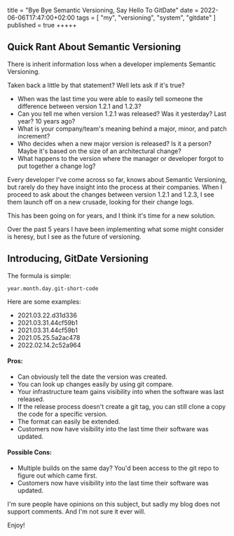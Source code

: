 title = "Bye Bye Semantic Versioning, Say Hello To GitDate"
date = 2022-06-06T17:47:00+02:00
tags = [
    "my",
    "versioning",
    "system",
    "gitdate"
]
published = true
+++++

## Quick Rant About Semantic Versioning

There is inherit information loss when a developer implements Semantic Versioning.

Taken back a little by that statement? Well lets ask if it's true?

- When was the last time you were able to easily tell someone the difference between version 1.2.1 and 1.2.3? 
- Can you tell me when version 1.2.1 was released? Was it yesterday? Last year? 10 years ago?
- What is your company/team's meaning behind a major, minor, and patch increment?
- Who decides when a new major version is released? Is it a person? Maybe it's based on the size of an architectural change?
- What happens to the version where the manager or developer forgot to put together a change log?

Every developer I've come across so far, knows about Semantic Versioning, but rarely do they have insight into the process at their companies. When I proceed to ask about the changes between version 1.2.1 and 1.2.3, I see them launch off on a new crusade, looking for their change logs.

This has been going on for years, and I think it's time for a new solution.

Over the past 5 years I have been implementing what some might consider is heresy, but I see as the future of versioning. 

## Introducing, **GitDate** Versioning

The formula is simple:

`year.month.day.git-short-code`

Here are some examples:

- 2021.03.22.d31d336
- 2021.03.31.44cf59b1
- 2021.03.31.44cf59b1
- 2021.05.25.5a2ac478
- 2022.02.14.2c52a964

#### Pros:
- Can obviously tell the date the version was created.
- You can look up changes easily by using git compare.
- Your infrastructure team gains visibility into when the software was last released.
- If the release process doesn't create a git tag, you can still clone a copy the code for a specific version.
- The format can easily be extended.
- Customers now have visibility into the last time their software was updated.

#### Possible Cons:
- Multiple builds on the same day? You'd been access to the git repo to figure out which came first.
- Customers now have visibility into the last time their software was updated.

I'm sure people have opinions on this subject, but sadly my blog does not support comments. And I'm not sure it ever will.

Enjoy!